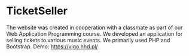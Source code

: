 # TicketSeller
The website was created in cooperation with a classmate as part of our Web Application Programming course. We developed an application for selling tickets to various music events. We primarily used PHP and Bootstrap.
Demo: https://vigo.hhd.pl/
